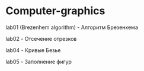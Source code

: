 # Computer-graphics
lab01 (Brezenhem algorithm) - Алгоритм Брезенхема

lab02 - Отсечение отрезков

lab04 - Кривые Безье

lab05 - Заполнение фигур
